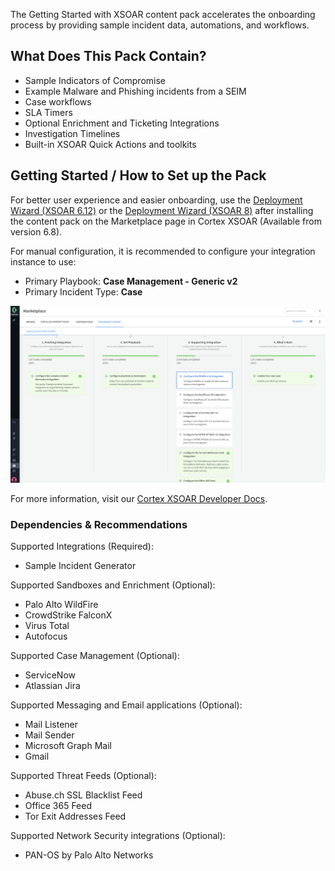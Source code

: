 The Getting Started with XSOAR content pack accelerates the onboarding process by providing sample incident data, automations, and workflows. 

## What Does This Pack Contain?
- Sample Indicators of Compromise
- Example Malware and Phishing incidents from a SEIM
- Case workflows
- SLA Timers
- Optional Enrichment and Ticketing Integrations
- Investigation Timelines
- Built-in XSOAR Quick Actions and toolkits


## Getting Started / How to Set up the Pack
For better user experience and easier onboarding, use the [Deployment Wizard (XSOAR 6.12)](https://docs-cortex.paloaltonetworks.com/r/Cortex-XSOAR/6.12/Cortex-XSOAR-Administrator-Guide/Set-up-Your-Use-Case-with-the-Deployment-Wizard) or the [Deployment Wizard (XSOAR 8)](https://docs-cortex.paloaltonetworks.com/r/Cortex-XSOAR/8/Cortex-XSOAR-Cloud-Documentation/Set-up-your-use-case-with-the-Deployment-Wizard) after installing the content pack on the Marketplace page in Cortex XSOAR (Available from version 6.8).

For manual configuration, it is recommended to configure your integration instance to use: 
- Primary Playbook: **Case Management - Generic v2**
- Primary Incident Type: **Case**

![image](https://raw.githubusercontent.com/joe-cosgrove/content/gettingstartedwithxsoarwizard/Packs/GettingStartedWithXSOAR/doc_files/image.png)

For more information, visit our [Cortex XSOAR Developer Docs](https://xsoar.pan.dev/docs/reference/index).



### Dependencies & Recommendations
Supported Integrations (Required): 
- Sample Incident Generator

Supported Sandboxes and Enrichment (Optional):
- Palo Alto WildFire
- CrowdStrike FalconX
- Virus Total
- Autofocus

Supported Case Management (Optional):
- ServiceNow
- Atlassian Jira

Supported Messaging and Email applications (Optional):
- Mail Listener
- Mail Sender
- Microsoft Graph Mail
- Gmail

Supported Threat Feeds (Optional):
- Abuse.ch SSL Blacklist Feed 
- Office 365 Feed
- Tor Exit Addresses Feed

Supported Network Security integrations (Optional):
- PAN-OS by Palo Alto Networks
